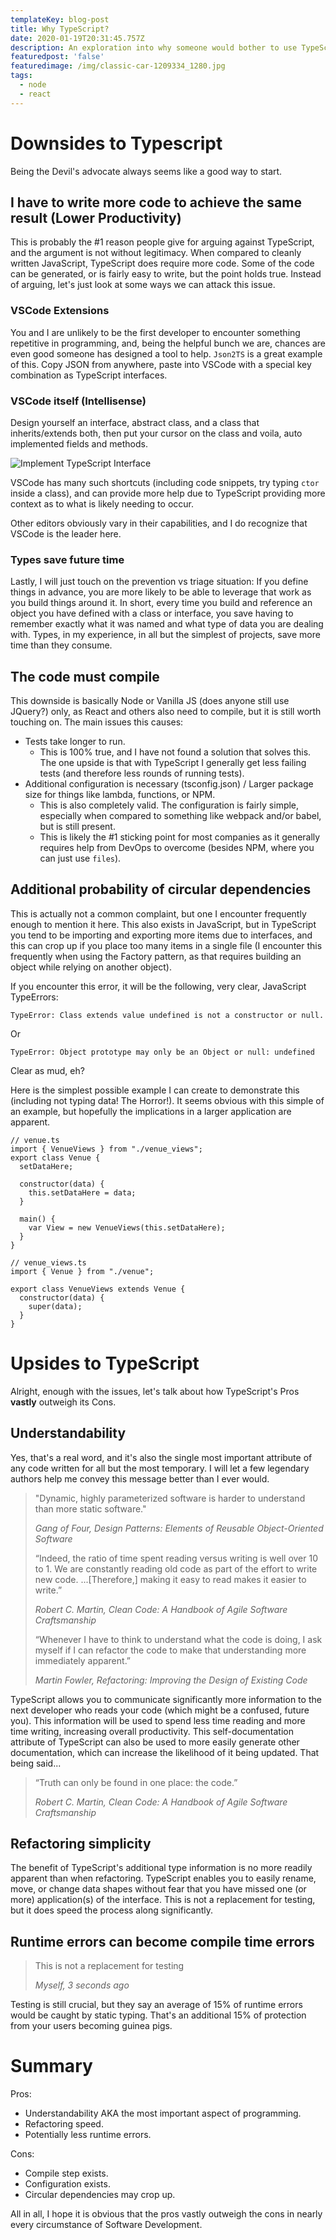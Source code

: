 ```yaml
---
templateKey: blog-post
title: Why TypeScript?
date: 2020-01-19T20:31:45.757Z
description: An exploration into why someone would bother to use TypeScript over JavaScript
featuredpost: 'false'
featuredimage: /img/classic-car-1209334_1280.jpg
tags:
  - node
  - react
---
```

# Downsides to Typescript

Being the Devil's advocate always seems like a good way to start.

## I have to write more code to achieve the same result (Lower Productivity)

This is probably the #1 reason people give for arguing against TypeScript, and the argument is not without legitimacy.  When compared to cleanly written JavaScript, TypeScript does require more code.   Some of the code can be generated, or is fairly easy to write, but the point holds true.  Instead of arguing, let's just look at some ways we can attack this issue.

### VSCode Extensions

You and I are unlikely to be the first developer to encounter something repetitive in programming, and, being the helpful bunch we are, chances are even good someone has designed a tool to help.  `Json2TS` is a great example of this.  Copy JSON from anywhere, paste into VSCode with a special key combination as TypeScript interfaces.

### VSCode itself (Intellisense)

Design yourself an interface, abstract class, and a class that inherits/extends both, then put your cursor on the class and voila, auto implemented fields and methods.

![Implement TypeScript Interface](/img/implement_interface.jpg "Implement TypeScript Interface")

VSCode has many such shortcuts (including code snippets, try typing `ctor` inside a class), and can provide more help due to TypeScript providing more context as to what is likely needing to occur.

Other editors obviously vary in their capabilities, and I do recognize that VSCode is the leader here.

### Types save future time

Lastly, I will just touch on the prevention vs triage situation: If you define things in advance, you are more likely to be able to leverage that work as you build things around it.  In short, every time you build and reference an object you have defined with a class or interface, you save having to remember exactly what it was named and what type of data you are dealing with.  Types, in my experience, in all but the simplest of projects, save more time than they consume.

## The code must compile

This downside is basically Node or Vanilla JS (does anyone still use JQuery?) only, as React and others also need to compile, but it is still worth touching on.  The main issues this causes:

* Tests take longer to run.
  * This is 100% true, and I have not found a solution that solves this.  The one upside is that with TypeScript I generally get less failing tests (and therefore less rounds of running tests).
* Additional configuration is necessary (tsconfig.json) / Larger package size for things like lambda, functions, or NPM.
  * This is also completely valid.  The configuration is fairly simple, especially when compared to something like webpack and/or babel, but is still present.
  * This is likely the #1 sticking point for most companies as it generally requires help from DevOps to overcome (besides NPM, where you can just use `files`).

## Additional probability of circular dependencies

This is actually not a common complaint, but one I encounter frequently enough to mention it here.  This also exists in JavaScript, but in TypeScript you tend to be importing and exporting more items due to interfaces, and this can crop up if you place too many items in a single file (I encounter this frequently when using the Factory pattern, as that requires building an object while relying on another object).

If you encounter this error, it will be the following, very clear, JavaScript TypeErrors:

```
TypeError: Class extends value undefined is not a constructor or null.
```

Or

```
TypeError: Object prototype may only be an Object or null: undefined
```

Clear as mud, eh?

Here is the simplest possible example I can create to demonstrate this (including not typing data! The Horror!).  It seems obvious with this simple of an example, but hopefully the implications in a larger application are apparent.

```
// venue.ts
import { VenueViews } from "./venue_views";
export class Venue {
  setDataHere;

  constructor(data) {
    this.setDataHere = data;
  }

  main() {
    var View = new VenueViews(this.setDataHere);
  }
}
```

```
// venue_views.ts
import { Venue } from "./venue";

export class VenueViews extends Venue {
  constructor(data) {
    super(data);
  }
}
```

# Upsides to TypeScript

Alright, enough with the issues, let's talk about how TypeScript's Pros **vastly** outweigh its Cons.

## Understandability

Yes, that's a real word, and it's also the single most important attribute of any code written for all but the most temporary.  I will let a few legendary authors help me convey this message better than I ever would.

> "Dynamic, highly parameterized software is harder to understand than more static software."
>
> _Gang of Four, Design Patterns: Elements of Reusable Object-Oriented Software_
>
> “Indeed, the ratio of time spent reading versus writing is well over 10 to 1. We are constantly reading old code as part of the effort to write new code. ...\[Therefore,] making it easy to read makes it easier to write.”
>
> _Robert C. Martin, Clean Code: A Handbook of Agile Software Craftsmanship_
>
> “Whenever I have to think to understand what the code is doing, I ask myself if I can refactor the code to make that understanding more immediately apparent.”
>
> _Martin Fowler, Refactoring: Improving the Design of Existing Code_

TypeScript allows you to communicate significantly more information to the next developer who reads your code (which might be a confused, future you).  This information will be used to spend less time reading and more time writing, increasing overall productivity.  This self-documentation attribute of TypeScript can also be used to more easily generate other documentation, which can increase the likelihood of it being updated.  That being said...

> “Truth can only be found in one place: the code.”
>
> _Robert C. Martin, Clean Code: A Handbook of Agile Software Craftsmanship_

## Refactoring simplicity

The benefit of TypeScript's additional type information is no more readily apparent than when refactoring.  TypeScript enables you to easily rename, move, or change data shapes without fear that you have missed one (or more) application(s) of the interface.  This is not a replacement for testing, but it does speed the process along significantly.

## Runtime errors can become compile time errors

> This is not a replacement for testing
>
> _Myself, 3 seconds ago_

Testing is still crucial, but they say an average of 15% of runtime errors would be caught by static typing.  That's an additional 15% of protection from your users becoming guinea pigs.

# Summary

Pros:

* Understandability AKA the most important aspect of programming.
* Refactoring speed.
* Potentially less runtime errors.

Cons:

* Compile step exists.
* Configuration exists.
* Circular dependencies may crop up.

All in all, I hope it is obvious that the pros vastly outweigh the cons in nearly every circumstance of Software Development.
